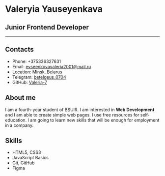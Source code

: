# Valeryia Yauseyenkava

## Junior Frontend Developer

---

## Contacts

- Phone: +375336327631
- Email: [evseenkovavaleria2001@mail.ru](mailto:evseenkovavaleria2001@mail.ru)
- Location: Minsk, Belarus
- Telegram: [betelgeus_0704](https://t.me/betelgeus_0704)
- GitHub: [Valeria-7](https://github.com/Valeria-7)

## About me

I am a fourth-year student of BSUIR. I am interested in **Web Development** and I am able to create simple web pages. I use free resources for self-education. I am going to learn new skills that will be enough for employment in a company.

## Skills

- HTML5, CSS3
- JavaScript Basics
- Git, GitHub
- Figma

